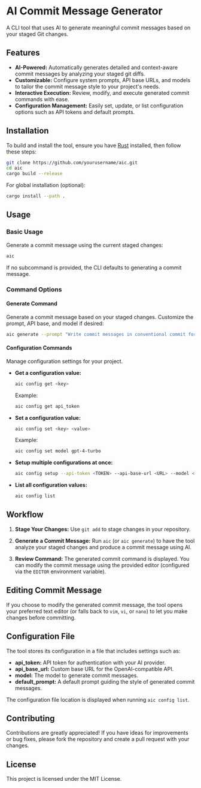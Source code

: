 # AI Commit Message Generator

A CLI tool that uses AI to generate meaningful commit messages based on your staged Git changes.

## Features

- **AI-Powered:** Automatically generates detailed and context-aware commit messages by analyzing your staged git diffs.
- **Customizable:** Configure system prompts, API base URLs, and models to tailor the commit message style to your project's needs.
- **Interactive Execution:** Review, modify, and execute generated commit commands with ease.
- **Configuration Management:** Easily set, update, or list configuration options such as API tokens and default prompts.

## Installation

To build and install the tool, ensure you have [Rust](https://www.rust-lang.org/tools/install) installed, then follow these steps:

```bash
git clone https://github.com/yourusername/aic.git
cd aic
cargo build --release
```

For global installation (optional):

```bash
cargo install --path .
```

## Usage

### Basic Usage

Generate a commit message using the current staged changes:

```bash
aic
```

If no subcommand is provided, the CLI defaults to generating a commit message.

### Command Options

#### Generate Command

Generate a commit message based on your staged changes. Customize the prompt, API base, and model if desired:

```bash
aic generate --prompt "Write commit messages in conventional commit format" --api-base "https://api.openai.com" --model "gpt-4-turbo"
```

#### Configuration Commands

Manage configuration settings for your project.

- **Get a configuration value:**

  ```bash
  aic config get <key>
  ```

  Example:

  ```bash
  aic config get api_token
  ```

- **Set a configuration value:**

  ```bash
  aic config set <key> <value>
  ```

  Example:

  ```bash
  aic config set model gpt-4-turbo
  ```

- **Setup multiple configurations at once:**

  ```bash
  aic config setup --api-token <TOKEN> --api-base-url <URL> --model <MODEL> --default-prompt "Your default prompt"
  ```

- **List all configuration values:**

  ```bash
  aic config list
  ```

## Workflow

1. **Stage Your Changes:**
   Use `git add` to stage changes in your repository.

2. **Generate a Commit Message:**
   Run `aic` (or `aic generate`) to have the tool analyze your staged changes and produce a commit message using AI.

3. **Review Command:**
   The generated commit command is displayed. You can modify the commit message using the provided editor (configured via the `EDITOR` environment variable).

## Editing Commit Message

If you choose to modify the generated commit message, the tool opens your preferred text editor (or falls back to `vim`, `vi`, or `nano`) to let you make changes before committing.

## Configuration File

The tool stores its configuration in a file that includes settings such as:

- **api_token:** API token for authentication with your AI provider.
- **api_base_url:** Custom base URL for the OpenAI-compatible API.
- **model:** The model to generate commit messages.
- **default_prompt:** A default prompt guiding the style of generated commit messages.

The configuration file location is displayed when running `aic config list`.

## Contributing

Contributions are greatly appreciated! If you have ideas for improvements or bug fixes, please fork the repository and create a pull request with your changes.

## License

This project is licensed under the MIT License.
